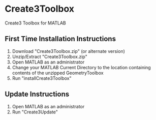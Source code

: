 # Create3Toolbox
Create3 Toolbox for MATLAB

## First Time Installation Instructions
1. Download "Create3Toolbox.zip" (or alternate version)
2. Unzip/Extract "Create3Toolbox.zip"
3. Open MATLAB as an administrator
4. Change your MATLAB Current Directory to the location containing contents of the unzipped GeometryToolbox
5. Run "installCreate3Toolbox"

## Update Instructions
1. Open MATLAB as an administrator
2. Run "Create3Update"
